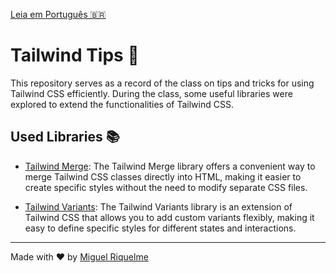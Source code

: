 [Leia em Português 🇧🇷](README_PT.md)

# Tailwind Tips 🚀

This repository serves as a record of the class on tips and tricks for using Tailwind CSS efficiently. During the class, some useful libraries were explored to extend the functionalities of Tailwind CSS.

## Used Libraries 📚

- [Tailwind Merge](https://github.com/benface/tailwindcss-merge): The Tailwind Merge library offers a convenient way to merge Tailwind CSS classes directly into HTML, making it easier to create specific styles without the need to modify separate CSS files.

- [Tailwind Variants](https://github.com/benface/tailwindcss-variants): The Tailwind Variants library is an extension of Tailwind CSS that allows you to add custom variants flexibly, making it easy to define specific styles for different states and interactions.

---

Made with ❤️ by [Miguel Riquelme](https://github.com/miguelitodev)
